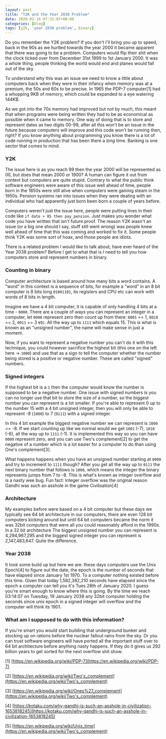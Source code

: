 ```yaml
---
layout: post
title: "Y2K and the Year 2038 Problem"
date: 2020-02-16 07:31:07+00:00
categories: [blog]
tags: [y2k, 'year 2038 problem', binary]
---
```


Do you remember the Y2K problem? If you don't I'll bring you up to speed, back
in the 90s as we hurtled towards the year 2000 it became apparent that there
was going to be a problem. Computers would flip their shit when the clock ticked
over from December 31st 1999 to 1st January 2000. It was a whole thing, people
thinking the world would end and planes would fall out of the sky.

To understand why this was an issue we need to know a little about computers
back when they were in their infancy when memory was at a premium, the 50s and
60s to be precise. In 1965 the PDP-7 computer[1] had a whopping 9KB of memory,
which could be expanded to a eye watering 144KB.

As we got into the 70s memory had improved but not by much, this meant that when
programs were being written they had to be as economical as possible when it
came to memory. One way of doing that is to store and represent dates as two
digits 00-99, after all this won't be an issue in the future because computers
will improve and this code won't be running then, right? If you know anything
about programming you know there is a lot of code running in production that has
been there a _long_ time.  Banking is one sector that comes to mind.

### Y2K

The issue here is as you reach 99 then the year 2000 will be represented as 00,
but does that mean 2000 or 1900? A human can figure it out from context but
computers are quite stupid. Contrary to what the public think software engineers
were aware of this issue well ahead of time, people born in the 1850s were still
alive when computers were gaining steam in the 1950s. Pension systems ran into
issues when they were dealing with an individual who had apparently just born
been born a couple of years before.

Computers weren't just the issue here, people were putting lines in their code
like `if date > 85 then pay_pension`.  Just makes you wonder what code you have
written that isn't future proof. The reason Y2K wasn't an issue (or a big one
should I say, stuff still went wrong) was people knew well ahead of time that
this was coming and worked to fix it.  Some people think Y2K was some sort of
hoax, and those people are idiots.

There is a related problem I would like to talk about; have ever heard of the
Year 2038 problem? Before I get to what that is I need to tell you how computers
store and represent numbers in binary.

### Counting in binary

Computer architecture is based around how many bits a word contains. A "word" in
this context is a sequence of bits, for example a "word" in an 8 bit computer is
8 bits long `01001101`, its registers and CPU etc can work with words of 8 bits
in length.

Imagine we have a 4 bit computer, it is capable of only handling 4 bits at a
time - `0000`. There are a couple of ways you can represent an integer in a
computer, let `0000` represent zero then count up from there: `0001` == 1,
`0010` == 2, `0011` == 3 etc. All the way up to `1111` which equals 15. This is
what is known as an "unsigned number", the name will make sense in just a
moment.

Now, if you want to represent a negative number you can't do it with this
technique, you could however sacrifice the highest bit (this one on the left
here -> `1000`) and use that as a sign to tell the computer whether the number
being stored is a positive or negative number. These are called "signed"
numbers.

### Signed integers

If the highest bit is a `1` then the computer would know the number is supposed
to be a negative number. One issue with signed numbers is you can no longer use
that bit to store the size of a number, so the biggest number you can represent
is a lot smaller. If you're able to represent 0 up to the number 15 with a 4 bit
unsigned integer, then you will only be able to represent -8 (`1000`) to 7
(`0111`) with a signed integer.

In this 4 bit example the biggest negative number we can represent is `1000` ==
-8. If we start counting up like we normal would we get `1001` (-7), `1010`
(-6), all the way up to `1111` (-1). It is implemented this way so
you can have `0000` represent zero, and you can use Two's complement[2] to get
the negative of a number which is a lot easier for a computer to do than using
One's complement[3].

What happens happens when you have an unsigned number starting at `0000` and try
to increment to `1111` though? After you get all the way up to `0111` the next
binary number that follows is `1000`, which means the integer the binary
represents jumps from 7 to -8. This is what's known as integer overflow and is a
nasty wee bug. Fun fact: integer overflow was the original reason Gandhi was
such an asshole in the game Civilisation[4]

### Architecture

My examples before were based on a 4 bit computer but these days we typically
see 64 bit architecture in our computers, there are even 128 bit computers
kicking around but until 64 bit computers became the norm it was 32bit computers
that were all you could reasonably afford in the 1990s. In a 32 bit architecture
The biggest unsigned number you can represent is 4,294,967,295 and the biggest
signed integer you can represent is 2,147,483,647. Quite the difference.

### Year 2038

It took some build up but here we are: these days computers use the Unix
Epoch[4] to figure out the date, the epoch is the number of seconds that have
elapsed since January 1st 1970. To a computer nothing existed before this time.
Given that today 1,582,382,210 seconds have elapsed since the epoch a computer
can tell you it's Tues 28th of January 2020.  I guess you're smart enough to
know where this is going. By the time we reach 03:14:07 on Tuesday, 19 January
2038 any 32bit computer holding the seconds since unix epoch in a signed
integer will overflow and the computer will think its 1901.

### What am I supposed to do with this information?

If you're smart you would start building that underground bunker and stocking up
on rations before the nuclear fallout rains from the sky. Or you can trust
software engineers will have ported all the important stuff over to 64 bit
architecture before anything nasty happens. If they do it gives us 292 billion
years to get sorted for the next overflow shit show.


[1] [https://en.wikipedia.org/wiki/PDP-7](https://en.wikipedia.org/wiki/PDP-7)

[2] [https://en.wikipedia.org/wiki/Two's_complement](https://en.wikipedia.org/wiki/Two's_complement)

[3] [https://en.wikipedia.org/wiki/Ones%27_complement](https://en.wikipedia.org/wiki/Two's_complement)

[4] [https://kotaku.com/why-gandhi-is-such-an-asshole-in-civilization-1653818245](https://kotaku.com/why-gandhi-is-such-an-asshole-in-civilization-1653818245)

[5] [https://en.wikipedia.org/wiki/Unix_time](https://en.wikipedia.org/wiki/Two's_complement)

